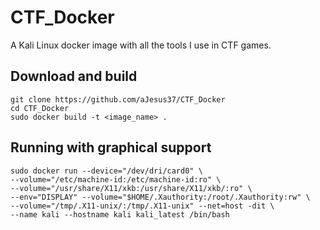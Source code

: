 # CTF_Docker
A Kali Linux docker image with all the tools I use in CTF games.

## Download and build
```shell
git clone https://github.com/aJesus37/CTF_Docker
cd CTF_Docker
sudo docker build -t <image_name> .
```

## Running with graphical support
```shell
sudo docker run --device="/dev/dri/card0" \
--volume="/etc/machine-id:/etc/machine-id:ro" \
--volume="/usr/share/X11/xkb:/usr/share/X11/xkb/:ro" \
--env="DISPLAY" --volume="$HOME/.Xauthority:/root/.Xauthority:rw" \
--volume="/tmp/.X11-unix/:/tmp/.X11-unix" --net=host -dit \
--name kali --hostname kali kali_latest /bin/bash
```